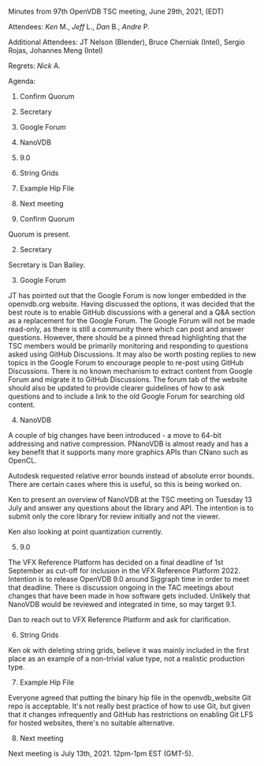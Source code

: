 Minutes from 97th OpenVDB TSC meeting, June 29th, 2021, (EDT)

Attendees: *Ken* M., *Jeff* L., *Dan* B., *Andre* P.

Additional Attendees: JT Nelson (Blender), Bruce Cherniak (Intel),
Sergio Rojas, Johannes Meng (Intel)


Regrets: *Nick* A.

Agenda:

1) Confirm Quorum
2) Secretary
3) Google Forum
4) NanoVDB
5) 9.0
6) String Grids
7) Example Hip File
8) Next meeting


1) Confirm Quorum

Quorum is present.

2) Secretary

Secretary is Dan Bailey.

3) Google Forum

JT has pointed out that the Google Forum is now longer embedded in the
openvdb.org website. Having discussed the options, it was decided that the best
route is to enable GitHub discussions with a general and a Q&A section as a
replacement for the Google Forum. The Google Forum will not be made read-only,
as there is still a community there which can post and answer questions.
However, there should be a pinned thread highlighting that the TSC members would
be primarily monitoring and responding to questions asked using GitHub
Discussions. It may also be worth posting replies to new topics in the Google
Forum to encourage people to re-post using GitHub Discussions. There is no known
mechanism to extract content from Google Forum and migrate it to GitHub
Discussions. The forum tab of the website should also be updated to provide
clearer guidelines of how to ask questions and to include a link to the old
Google Forum for searching old content.

4) NanoVDB

A couple of big changes have been introduced - a move to 64-bit addressing and
native compression. PNanoVDB is almost ready and has a key benefit that it
supports many more graphics APIs than CNano such as OpenCL.

Autodesk requested relative error bounds instead of absolute error bounds. There
are certain cases where this is useful, so this is being worked on.

Ken to present an overview of NanoVDB at the TSC meeting on Tuesday 13 July and
answer any questions about the library and API. The intention is to submit only
the core library for review initially and not the viewer.

Ken also looking at point quantization currently.

5) 9.0

The VFX Reference Platform has decided on a final deadline of 1st September as
cut-off for inclusion in the VFX Reference Platform 2022. Intention is to
release OpenVDB 9.0 around Siggraph time in order to meet that deadline. There
is discussion ongoing in the TAC meetings about changes that have been made in
how software gets included. Unlikely that NanoVDB would be reviewed and
integrated in time, so may target 9.1.

Dan to reach out to VFX Reference Platform and ask for clarification.

6) String Grids

Ken ok with deleting string grids, believe it was mainly included in the first
place as an example of a non-trivial value type, not a realistic production
type.

7) Example Hip File

Everyone agreed that putting the binary hip file in the openvdb_website Git repo
is acceptable. It's not really best practice of how to use Git, but given that
it changes infrequently and GitHub has restrictions on enabling Git LFS for
hosted websites, there's no suitable alternative.

8) Next meeting

Next meeting is July 13th, 2021. 12pm-1pm EST (GMT-5).

